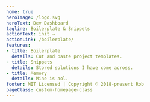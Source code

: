 ```yaml
---
home: true
heroImage: /logo.svg
heroText: Dev Dashboard
tagline: Boilerplate & Snippets
actionText: init →
actionLink: /boilerplate/
features:
- title: Boilerplate
  details: Cut and paste project templates.
- title: Snippets
  details: Stored solutions I have come across.
- title: Memory
  details: Mine is aol.
footer: MIT Licensed | Copyright © 2018-present Rob
pageClass: custom-homepage-class
---
```

